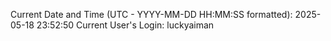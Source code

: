 Current Date and Time (UTC - YYYY-MM-DD HH:MM:SS formatted): 2025-05-18 23:52:50
Current User's Login: luckyaiman
